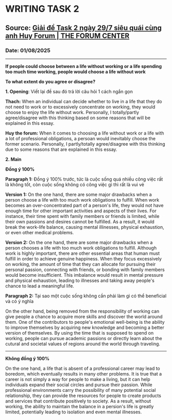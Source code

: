 # WRITING TASK 2

## Source: [Giải đề Task 2 ngày 29/7 siêu quái cùng anh Huy Forum | THE FORUM CENTER](https://www.youtube.com/watch?v=949laoMwJb0)

### Date: 01/08/2025
---

**If people could choose between a life without working or a life spending too much time working, people would choose a life without work**

**To what extent do you agree or disagree?**

**1. Opening**: Viết lại đề sau đó trả lời câu hỏi 1 cách ngắn gọn

**Thach:** When an individual can decide whether to live in a life that they do not need to work or to excessively concentrate on working, they would choose to enjoy the life without work. Personally, I totally/partly agree/disagree with this thinking based on some reasons that will be explained in this essay.

**Huy the forum:** When it comes to choosing a life without work or a life with a lot of professional obligations, a persoan would inevitably choose the former scenario. Personally, I partly/totally agree/disagree with this thinking due to some reasons that are explained in this essay.

**2. Main**

**Đồng ý 100%**

**Paragraph 1:** Đồng ý 100% trước, tức là cuộc sống quá nhiều công việc rất là không tốt, còn cuộc sống không có công việc gì thì rất là vui vẻ

**Version 1:** On the one hand, there are some major drawbacks when a person choose a life with too much work obligations to fulfill. When work becomes an over-concentrated part of a person's life, they would not have enough time for other important activities and aspects of their lives. For instance, their time spent with family members or friends is limited, while their own passions and desires cannot be fulfilled. As a result, it would break the work-life balance, causing mental illinesses, physical exhaustion, or even other medical problems.

**Version 2:** On the one hand, there are some major drawbacks when a person chooses a life with too much work obligations to fulfill. Although work is highly important, there are other essential areas that human must fulfill in order to achieve genuine happiness. When they focus excessively on working, the amount of time that they can allocate for pursuing their personal passion, connecting with friends, or bonding with family members would become insufficient. This imbalance would result in mental pressure and physical exhaustion, leading to illnesses and taking away people's chance to lead a meaningful life.

**Paragraph 2:** Tại sao một cuộc sống không cần phải làm gì có thể beneficial và có ý nghĩa

On the other hand, being removed from the responsibility of working can give people a chance to acquire more skills and discover the world around them. One of the contributors to people's emotional well-being is the ability to improve themselves by acquiring new knowledge and becoming a better version of themselves. By using the time that is supposed to spend on working, people can pursue academic passions or directly learn about the cutural and societal values of regions around the world through traveling.

---
**Không đồng ý 100%**

On the one hand, a life that is absent of a professional career may lead to boredom, which eventually results in many other problems. It is true that a career is not simply a way for people to make a living, but it can help individuals expand their social circles and pursue their passion. While professional environments carry the possibility of many potential social relationship, they can provide the resources for people to create products and services that contribute positively to society. As a result, without working, the ability to maintain the balance in a persion's life is greatly limited, potentially leading to isolation and even mental illnesses.
